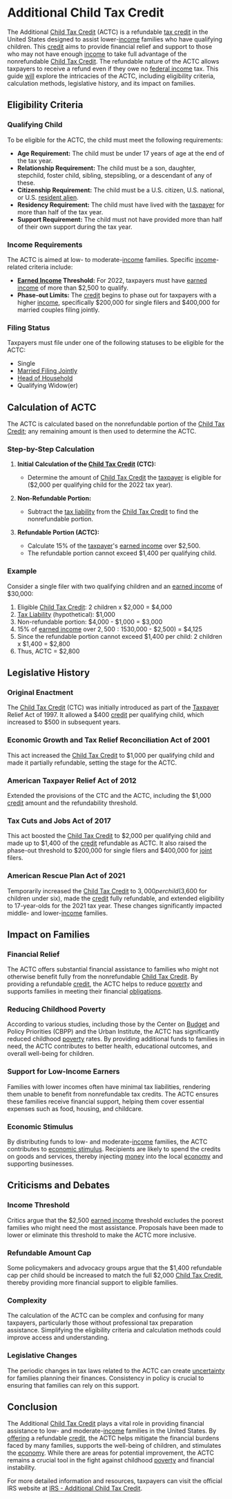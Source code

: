 # Additional Child Tax Credit

The Additional [Child Tax Credit](../c/child_tax_credit.md) (ACTC) is a refundable [tax credit](../t/tax_credit.md) in the United States designed to assist lower-[income](../i/income.md) families who have qualifying children. This [credit](../c/credit.md) aims to provide financial relief and support to those who may not have enough [income](../i/income.md) to take full advantage of the nonrefundable [Child Tax Credit](../c/child_tax_credit.md). The refundable nature of the ACTC allows taxpayers to receive a refund even if they owe no [federal income](../f/federal_income.md) tax. This guide [will](../w/will.md) explore the intricacies of the ACTC, including eligibility criteria, calculation methods, legislative history, and its impact on families.

## Eligibility Criteria

### Qualifying Child

To be eligible for the ACTC, the child must meet the following requirements:
- **Age Requirement:** The child must be under 17 years of age at the end of the tax year.
- **Relationship Requirement:** The child must be a son, daughter, stepchild, foster child, sibling, stepsibling, or a descendant of any of these.
- **Citizenship Requirement:** The child must be a U.S. citizen, U.S. national, or U.S. [resident alien](../r/resident_alien.md).
- **Residency Requirement:** The child must have lived with the [taxpayer](../t/taxpayer.md) for more than half of the tax year.
- **Support Requirement:** The child must not have provided more than half of their own support during the tax year.

### Income Requirements

The ACTC is aimed at low- to moderate-[income](../i/income.md) families. Specific [income](../i/income.md)-related criteria include:
- **[Earned Income](../e/earned_income.md) Threshold:** For 2022, taxpayers must have [earned income](../e/earned_income.md) of more than $2,500 to qualify. 
- **Phase-out Limits:** The [credit](../c/credit.md) begins to phase out for taxpayers with a higher [income](../i/income.md), specifically $200,000 for single filers and $400,000 for married couples filing jointly.

### Filing Status

Taxpayers must file under one of the following statuses to be eligible for the ACTC:
- Single
- [Married Filing Jointly](../m/married_filing_jointly.md)
- [Head of Household](../h/head_of_household.md)
- Qualifying Widow(er)

## Calculation of ACTC

The ACTC is calculated based on the nonrefundable portion of the [Child Tax Credit](../c/child_tax_credit.md); any remaining amount is then used to determine the ACTC.

### Step-by-Step Calculation

1. **Initial Calculation of the [Child Tax Credit](../c/child_tax_credit.md) (CTC):**
   - Determine the amount of [Child Tax Credit](../c/child_tax_credit.md) the [taxpayer](../t/taxpayer.md) is eligible for ($2,000 per qualifying child for the 2022 tax year).
   
2. **Non-Refundable Portion:**
   - Subtract the [tax liability](../t/tax_liability.md) from the [Child Tax Credit](../c/child_tax_credit.md) to find the nonrefundable portion.
   
3. **Refundable Portion (ACTC):**
   - Calculate 15% of the [taxpayer](../t/taxpayer.md)'s [earned income](../e/earned_income.md) over $2,500.
   - The refundable portion cannot exceed $1,400 per qualifying child.

### Example

Consider a single filer with two qualifying children and an [earned income](../e/earned_income.md) of $30,000:

1. Eligible [Child Tax Credit](../c/child_tax_credit.md): 2 children x $2,000 = $4,000
2. [Tax Liability](../t/tax_liability.md) (hypothetical): $1,000
3. Non-refundable portion: $4,000 - $1,000 = $3,000
4. 15% of [earned income](../e/earned_income.md) over $2,500: 15% x ($30,000 - $2,500) = $4,125
5. Since the refundable portion cannot exceed $1,400 per child: 2 children x $1,400 = $2,800
6. Thus, ACTC = $2,800

## Legislative History

### Original Enactment

The [Child Tax Credit](../c/child_tax_credit.md) (CTC) was initially introduced as part of the [Taxpayer](../t/taxpayer.md) Relief Act of 1997. It allowed a $400 [credit](../c/credit.md) per qualifying child, which increased to $500 in subsequent years.

### Economic Growth and Tax Relief Reconciliation Act of 2001

This act increased the [Child Tax Credit](../c/child_tax_credit.md) to $1,000 per qualifying child and made it partially refundable, setting the stage for the ACTC.

### American Taxpayer Relief Act of 2012

Extended the provisions of the CTC and the ACTC, including the $1,000 [credit](../c/credit.md) amount and the refundability threshold.

### Tax Cuts and Jobs Act of 2017

This act boosted the [Child Tax Credit](../c/child_tax_credit.md) to $2,000 per qualifying child and made up to $1,400 of the [credit](../c/credit.md) refundable as ACTC. It also raised the phase-out threshold to $200,000 for single filers and $400,000 for [joint](../j/joint.md) filers.

### American Rescue Plan Act of 2021

Temporarily increased the [Child Tax Credit](../c/child_tax_credit.md) to $3,000 per child ($3,600 for children under six), made the [credit](../c/credit.md) fully refundable, and extended eligibility to 17-year-olds for the 2021 tax year. These changes significantly impacted middle- and lower-[income](../i/income.md) families.

## Impact on Families

### Financial Relief

The ACTC offers substantial financial assistance to families who might not otherwise benefit fully from the nonrefundable [Child Tax Credit](../c/child_tax_credit.md). By providing a refundable [credit](../c/credit.md), the ACTC helps to reduce [poverty](../p/poverty.md) and supports families in meeting their financial [obligations](../o/obligation.md).

### Reducing Childhood Poverty

According to various studies, including those by the Center on [Budget](../b/budget.md) and Policy Priorities (CBPP) and the Urban Institute, the ACTC has significantly reduced childhood [poverty](../p/poverty.md) rates. By providing additional funds to families in need, the ACTC contributes to better health, educational outcomes, and overall well-being for children.

### Support for Low-Income Earners

Families with lower incomes often have minimal tax liabilities, rendering them unable to benefit from nonrefundable tax credits. The ACTC ensures these families receive financial support, helping them cover essential expenses such as food, housing, and childcare.

### Economic Stimulus

By distributing funds to low- and moderate-[income](../i/income.md) families, the ACTC contributes to [economic stimulus](../e/economic_stimulus.md). Recipients are likely to spend the credits on goods and services, thereby injecting [money](../m/money.md) into the local [economy](../e/economy.md) and supporting businesses.

## Criticisms and Debates

### Income Threshold

Critics argue that the $2,500 [earned income](../e/earned_income.md) threshold excludes the poorest families who might need the most assistance. Proposals have been made to lower or eliminate this threshold to make the ACTC more inclusive.

### Refundable Amount Cap

Some policymakers and advocacy groups argue that the $1,400 refundable cap per child should be increased to match the full $2,000 [Child Tax Credit](../c/child_tax_credit.md), thereby providing more financial support to eligible families.

### Complexity

The calculation of the ACTC can be complex and confusing for many taxpayers, particularly those without professional tax preparation assistance. Simplifying the eligibility criteria and calculation methods could improve access and understanding.

### Legislative Changes

The periodic changes in tax laws related to the ACTC can create [uncertainty](../u/uncertainty_in_trading.md) for families planning their finances. Consistency in policy is crucial to ensuring that families can rely on this support.

## Conclusion

The Additional [Child Tax Credit](../c/child_tax_credit.md) plays a vital role in providing financial assistance to low- and moderate-[income](../i/income.md) families in the United States. By [offering](../o/offering.md) a refundable [credit](../c/credit.md), the ACTC helps mitigate the financial burdens faced by many families, supports the well-being of children, and stimulates the [economy](../e/economy.md). While there are areas for potential improvement, the ACTC remains a crucial tool in the fight against childhood [poverty](../p/poverty.md) and financial instability.

For more detailed information and resources, taxpayers can visit the official IRS website at [IRS - Additional Child Tax Credit](https://www.irs.gov/credits-deductions/individuals/additional-child-tax-credit).